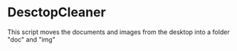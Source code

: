 # DesctopCleaner
This script moves the documents and images from the desktop into a folder "doc" and "img"
